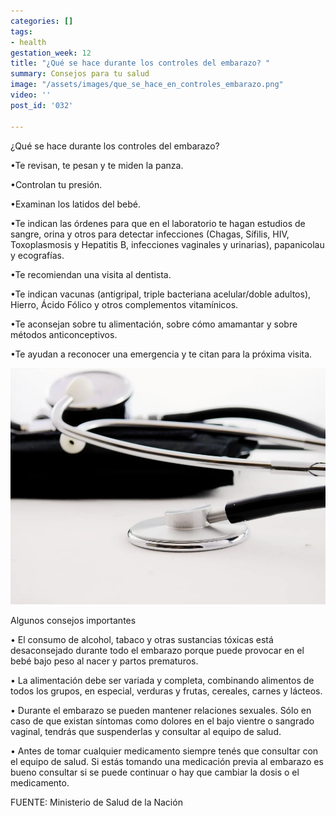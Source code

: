 ```yaml
---
categories: []
tags:
- health
gestation_week: 12
title: "¿Qué se hace durante los controles del embarazo? "
summary: Consejos para tu salud
image: "/assets/images/que_se_hace_en_controles_embarazo.png"
video: ''
post_id: '032'

---
```

¿Qué se hace durante los controles del embarazo? 

•Te revisan, te pesan y te miden la panza. 

•Controlan tu presión. 

•Examinan los latidos del bebé. 

•Te indican las órdenes para que en el laboratorio te hagan estudios de sangre, orina y otros para detectar infecciones (Chagas, Sífilis, HIV, Toxoplasmosis y Hepatitis B, infecciones vaginales  y urinarias), papanicolau y ecografías.  

•Te recomiendan una visita al dentista. 

•Te indican vacunas (antigripal, triple bacteriana acelular/doble adultos), Hierro, Ácido Fólico y otros complementos vitamínicos. 

•Te aconsejan sobre tu alimentación, sobre cómo amamantar y sobre métodos anticonceptivos. 

•Te ayudan a reconocer una emergencia y te citan para la próxima visita. 

![](/assets/images/image887-1.png)

Algunos consejos importantes 

• El consumo de alcohol, tabaco y otras sustancias tóxicas está desaconsejado durante todo el embarazo porque puede provocar en el bebé bajo peso al nacer y partos prematuros. 

• La alimentación debe ser variada y completa, combinando alimentos de todos los grupos, en especial, verduras y frutas, cereales, carnes y lácteos. 

• Durante el embarazo se pueden mantener relaciones sexuales. Sólo en caso de que existan síntomas como dolores en el bajo vientre o sangrado vaginal, tendrás que suspenderlas y consultar al equipo de salud. 

• Antes de tomar cualquier medicamento siempre tenés que consultar con el equipo de salud. Si estás tomando una medicación previa al embarazo es bueno consultar si se puede continuar o hay que cambiar la dosis o el medicamento.

FUENTE: Ministerio de Salud de la Nación